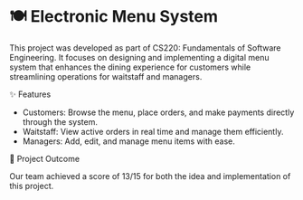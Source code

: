 # 🍽️ Electronic Menu System

This project was developed as part of CS220: Fundamentals of Software Engineering. It focuses on designing and implementing a digital menu system that enhances the dining experience for customers while streamlining operations for waitstaff and managers.

✨ Features

- Customers: Browse the menu, place orders, and make payments directly through the system.
- Waitstaff: View active orders in real time and manage them efficiently.
- Managers: Add, edit, and manage menu items with ease.

🎯 Project Outcome

Our team achieved a score of 13/15 for both the idea and implementation of this project.
